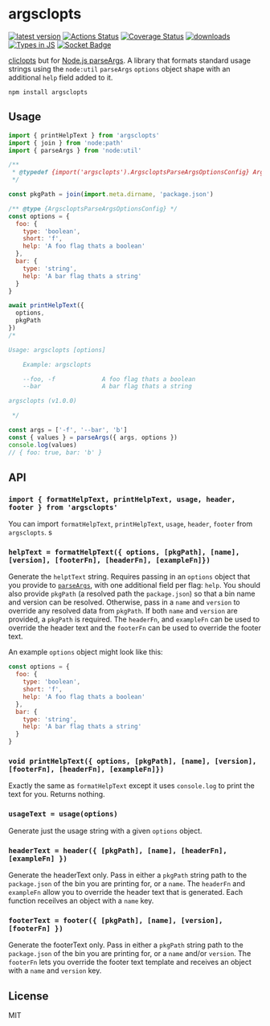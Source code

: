 # argsclopts
[![latest version](https://img.shields.io/npm/v/argsclopts.svg)](https://www.npmjs.com/package/argsclopts)
[![Actions Status](https://github.com/bcomnes/argsclopts/workflows/tests/badge.svg)](https://github.com/bcomnes/argsclopts/actions)
[![Coverage Status](https://coveralls.io/repos/github/bcomnes/argsclopts/badge.svg?branch=master)](https://coveralls.io/github/bcomnes/argsclopts?branch=master)
[![downloads](https://img.shields.io/npm/dm/argsclopts.svg)](https://npmtrends.com/argsclopts)
[![Types in JS](https://img.shields.io/badge/types_in_js-yes-brightgreen)](https://github.com/voxpelli/types-in-js)
[![Socket Badge](https://socket.dev/api/badge/npm/package/argsclopts)](https://socket.dev/npm/package/argsclopts)

[cliclopts](https://github.com/finnp/cliclopts) but for [Node.js parseArgs](https://nodejs.org/api/util.html#utilparseargsconfig). A library that formats standard usage strings using the `node:util` `parseArgs` `options` object shape with an additional `help` field added to it.

```
npm install argsclopts
```

## Usage

``` js
import { printHelpText } from 'argsclopts'
import { join } from 'node:path'
import { parseArgs } from 'node:util'

/**
 * @typedef {import('argsclopts').ArgscloptsParseArgsOptionsConfig} ArgscloptsParseArgsOptionsConfig
 */

const pkgPath = join(import.meta.dirname, 'package.json')

/** @type {ArgscloptsParseArgsOptionsConfig} */
const options = {
  foo: {
    type: 'boolean',
    short: 'f',
    help: 'A foo flag thats a boolean'
  },
  bar: {
    type: 'string',
    help: 'A bar flag thats a string'
  }
}

await printHelpText({
  options,
  pkgPath
})
/*

Usage: argsclopts [options]

    Example: argsclopts

    --foo, -f             A foo flag thats a boolean
    --bar                 A bar flag thats a string

argsclopts (v1.0.0)

 */

const args = ['-f', '--bar', 'b']
const { values } = parseArgs({ args, options })
console.log(values)
// { foo: true, bar: 'b' }
```

## API

### `import { formatHelpText, printHelpText, usage, header, footer } from 'argsclopts'`

You can import `formatHelpText`, `printHelpText`, `usage`, `header`, `footer` from `argsclopts`.
s
### `helpText = formatHelpText({ options, [pkgPath], [name], [version], [footerFn], [headerFn], [exampleFn]})`

Generate the `helptText` string. Requires passing in an `options` object that you provide to [`parseArgs`](https://nodejs.org/api/util.html#utilparseargsconfig), with one additional field per flag: `help`. You should also provide `pkgPath` (a resolved path the `package.json`) so that a bin name and version can be resolved. Otherwise, pass in a `name` and `version` to override any resolved data from `pkgPath`. If both  `name` and `version` are provided, a `pkgPath` is required. The `headerFn`, and `exampleFn` can be used to override the header text and the `footerFn` can be used to override the footer text.

An example `options` object might look like this:

```js
const options = {
  foo: {
    type: 'boolean',
    short: 'f',
    help: 'A foo flag thats a boolean'
  },
  bar: {
    type: 'string',
    help: 'A bar flag thats a string'
  }
}
```


### `void printHelpText({ options, [pkgPath], [name], [version], [footerFn], [headerFn], [exampleFn]})`

Exactly the same as `formatHelpText` except it uses `console.log` to print the text for you. Returns nothing.

### `usageText = usage(options)`

Generate just the usage string with a given `options` object.

### `headerText = header({ [pkgPath], [name], [headerFn], [exampleFn] })`

Generate the headerText only. Pass in either a `pkgPath` string path to the `package.json` of the bin you are printing for, or a `name`. The `headerFn` and `exampleFn` allow you to override the header text that is generated. Each function receilves an object with a `name` key.

### `footerText = footer({ [pkgPath], [name], [version], [footerFn] })`

Generate the footerText only. Pass in either a `pkgPath` string path to the `package.json` of the bin you are printing for, or a `name` and/or `version`. The `footerFn` lets you override the footer text template and receives an object with a `name` and `version` key.

## License

MIT
